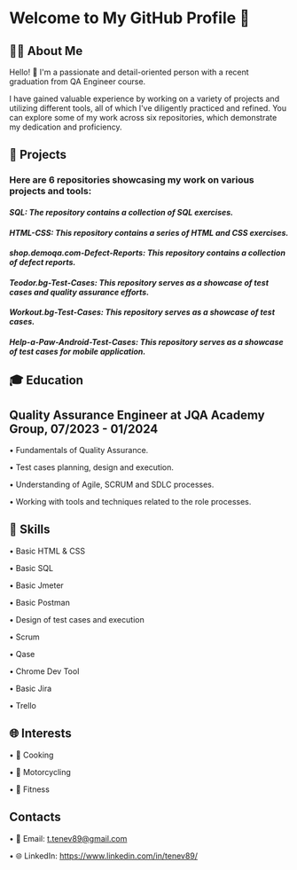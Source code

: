 # Welcome to My GitHub Profile 👋


## 👨‍💻 About Me

Hello! 👋 I'm a passionate and detail-oriented person with a recent graduation from QA Engineer course.

I have gained valuable experience by working on a variety of projects and utilizing different tools, all of which I've diligently practiced and refined. You can explore some of my work across six repositories, which demonstrate my dedication and proficiency.


## 💼 Projects

### Here are 6 repositories showcasing my work on various projects and tools:

#### **_SQL: The repository contains a collection of SQL exercises._**

#### **_HTML-CSS: This repository contains a series of HTML and CSS exercises._**

#### **_shop.demoqa.com-Defect-Reports: This repository contains a collection of defect reports._**

#### **_Teodor.bg-Test-Cases: This repository serves as a showcase of test cases and quality assurance efforts._**

#### **_Workout.bg-Test-Cases: This repository serves as a showcase of test cases._**

#### **_Help-a-Paw-Android-Test-Cases: This repository serves as a showcase of test cases for mobile application._**

## 🎓 Education

## Quality Assurance Engineer at JQA Academy Group, 07/2023 - 01/2024

• Fundamentals of Quality Assurance.

• Test cases planning, design and execution.

• Understanding of Agile, SCRUM and SDLC processes.

• Working with tools and techniques related to the role processes.


## 🚀 Skills

• Basic HTML & CSS

• Basic SQL

• Basic Jmeter

• Basic Postman

• Design of test cases and execution

• Scrum

• Qase

• Chrome Dev Tool

• Basic Jira

• Trello

## 🌐 Interests

• 🍳 Cooking

• 🚴 Motorcycling

• 💪 Fitness

## Contacts

• 📧 Email: t.tenev89@gmail.com

• 🌐 LinkedIn: https://www.linkedin.com/in/tenev89/








